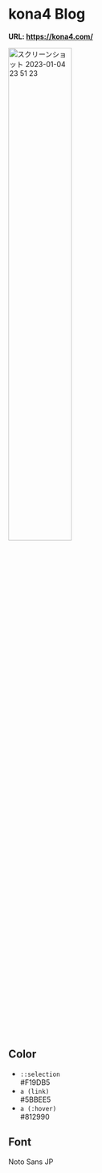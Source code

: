 # kona4 Blog

**URL: https://kona4.com/**

<img width="50%" alt="スクリーンショット 2023-01-04 23 51 23" src="https://user-images.githubusercontent.com/57553474/210581706-60984e09-a5bb-4ced-8c44-0d2eaec2dfb7.png">

## Color

- `::selection`  
#F19DB5
- `a (link)`  
#5BBEE5
- `a (:hover)`  
#812990

## Font

Noto Sans JP
